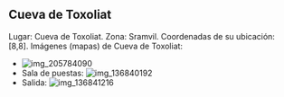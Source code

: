 ## Cueva de Toxoliat
Lugar: Cueva de Toxoliat.
Zona: Sramvil.
Coordenadas de su ubicación: [8,8].
Imágenes (mapas) de Cueva de Toxoliat:
- ![img_205784090](https://media.discordapp.net/attachments/1115311447145193482/1115347791053586633/205784090.jpg)
- Sala de puestas: ![img_136840192](https://media.discordapp.net/attachments/1115311447145193482/1115324754077941911/136840192.jpg)
- Salida: ![img_136841216](https://media.discordapp.net/attachments/1115311447145193482/1115324756846190592/136841216.jpg)